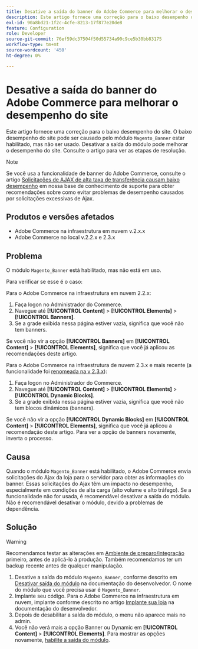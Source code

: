```yaml
---
title: Desative a saída do banner do Adobe Commerce para melhorar o desempenho do site
description: Este artigo fornece uma correção para o baixo desempenho do site. O baixo desempenho do site pode ser causado pelo módulo "Magento_Banner" estar ativado, mas não ser usado. Desativar a saída do módulo pode melhorar o desempenho do site. Consulte o artigo para ver as etapas de resolução.
exl-id: 90a8bd21-1f2c-4cfe-8213-17f877e20de8
feature: Configuration
role: Developer
source-git-commit: 76ef59dc37504f50d55734a90c9ce5b30bb83175
workflow-type: tm+mt
source-wordcount: '450'
ht-degree: 0%

---
```


# Desative a saída do banner do Adobe Commerce para melhorar o desempenho do site

Este artigo fornece uma correção para o baixo desempenho do site. O baixo desempenho do site pode ser causado pelo módulo `Magento_Banner` estar habilitado, mas não ser usado. Desativar a saída do módulo pode melhorar o desempenho do site. Consulte o artigo para ver as etapas de resolução.

>[!NOTE]
>
>Se você usa a funcionalidade de banner do Adobe Commerce, consulte o artigo [Solicitações de AJAX de alta taxa de transferência causam baixo desempenho](/help/troubleshooting/miscellaneous/high-throughput-ajax-requests-cause-poor-performance.md) em nossa base de conhecimento de suporte para obter recomendações sobre como evitar problemas de desempenho causados por solicitações excessivas de Ajax.

## Produtos e versões afetados

* Adobe Commerce na infraestrutura em nuvem v.2.x.x
* Adobe Commerce no local v.2.2.x e 2.3.x

## Problema

O módulo `Magento_Banner` está habilitado, mas não está em uso.

Para verificar se esse é o caso:

Para o Adobe Commerce na infraestrutura em nuvem 2.2.x:

1. Faça logon no Administrador do Commerce.
1. Navegue até **[!UICONTROL Content]** > **[!UICONTROL Elements]** > **[!UICONTROL Banners]**.
1. Se a grade exibida nessa página estiver vazia, significa que você não tem banners.

Se você não vir a opção **[!UICONTROL Banners]** em **[!UICONTROL Content]** > **[!UICONTROL Elements]**, significa que você já aplicou as recomendações deste artigo.

Para o Adobe Commerce na infraestrutura de nuvem 2.3.x e mais recente (a funcionalidade foi [renomeada na v 2.3.x](https://commerce-docs.github.io/devdocs-archive/2.3/guides/v2.3/release-notes/ReleaseNotes2.3.0Commerce.html#banner-now-dynamic-block)):

1. Faça logon no Administrador do Commerce.
1. Navegue até **[!UICONTROL Content]** > **[!UICONTROL Elements]** > **[!UICONTROL Dynamic Blocks]**.
1. Se a grade exibida nessa página estiver vazia, significa que você não tem blocos dinâmicos (banners).

Se você não vir a opção **[!UICONTROL Dynamic Blocks]** em **[!UICONTROL Content]** > **[!UICONTROL Elements]**, significa que você já aplicou a recomendação deste artigo. Para ver a opção de banners novamente, inverta o processo.

## Causa

Quando o módulo `Magento_Banner` está habilitado, o Adobe Commerce envia solicitações do Ajax da loja para o servidor para obter as informações do banner. Essas solicitações do Ajax têm um impacto no desempenho, especialmente em condições de alta carga (alto volume e alto tráfego). Se a funcionalidade não for usada, é recomendável desativar a saída do módulo. Não é recomendável desativar o módulo, devido a problemas de dependência.

## Solução

>[!WARNING]
>
>Recomendamos testar as alterações em [Ambiente de preparo/integração](/help/announcements/adobe-commerce-announcements/integration-environment-enhancement-request-pro-and-starter.md) primeiro, antes de aplicá-lo à produção. Também recomendamos ter um backup recente antes de qualquer manipulação.

1. Desative a saída do módulo `Magento_Banner`, conforme descrito em [Desativar saída do módulo](https://experienceleague.adobe.com/pt-br/docs/commerce-operations/configuration-guide/files/disable-module-output) na documentação do desenvolvedor. O nome do módulo que você precisa usar é `Magento_Banner`.
1. Implante seu código. Para o Adobe Commerce na infraestrutura em nuvem, implante conforme descrito no artigo [Implante sua loja](https://experienceleague.adobe.com/pt-br/docs/commerce-cloud-service/user-guide/develop/deploy/staging-production) na documentação do desenvolvedor.
1. Depois de desabilitar a saída do módulo, o menu não aparece mais no admin.
1. Você não verá mais a opção Banner ou Dynamic em **[!UICONTROL Content]** > **[!UICONTROL Elements]**. Para mostrar as opções novamente, [habilite a saída do módulo](https://experienceleague.adobe.com/pt-br/docs/commerce-operations/configuration-guide/files/disable-module-output?lang=en#disable-module-output-in-a-simple-deployment).

